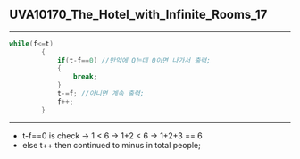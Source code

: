 ## UVA10170_The_Hotel_with_Infinite_Rooms_17
------
```c++
while(f<=t)  
		{
			if(t-f==0) //만약에 Q는데 0이면 나가서 출력; 
			{
				break;
			}
			t-=f; //아니면 계속 출력; 
			f++;
		}
```
------
+ t-f==0 is check -> 1 < 6 -> 1+2 < 6 -> 1+2+3 == 6
+ else t++ then continued to minus in total people;
